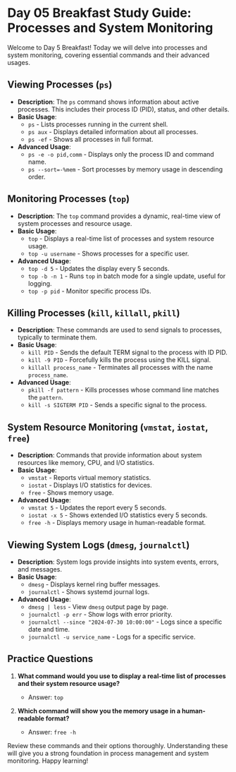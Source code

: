 # Day 05 Breakfast Study Guide: Processes and System Monitoring

Welcome to Day 5 Breakfast! Today we will delve into processes and system monitoring, covering essential commands and their advanced usages.

## Viewing Processes (`ps`)

- **Description**: The `ps` command shows information about active processes. This includes their process ID (PID), status, and other details.
- **Basic Usage**:
  - `ps` - Lists processes running in the current shell.
  - `ps aux` - Displays detailed information about all processes.
  - `ps -ef` - Shows all processes in full format.
- **Advanced Usage**:
  - `ps -e -o pid,comm` - Displays only the process ID and command name.
  - `ps --sort=-%mem` - Sort processes by memory usage in descending order.

## Monitoring Processes (`top`)

- **Description**: The `top` command provides a dynamic, real-time view of system processes and resource usage.
- **Basic Usage**:
  - `top` - Displays a real-time list of processes and system resource usage.
  - `top -u username` - Shows processes for a specific user.
- **Advanced Usage**:
  - `top -d 5` - Updates the display every 5 seconds.
  - `top -b -n 1` - Runs `top` in batch mode for a single update, useful for logging.
  - `top -p pid` - Monitor specific process IDs.

## Killing Processes (`kill`, `killall`, `pkill`)

- **Description**: These commands are used to send signals to processes, typically to terminate them.
- **Basic Usage**:
  - `kill PID` - Sends the default TERM signal to the process with ID PID.
  - `kill -9 PID` - Forcefully kills the process using the KILL signal.
  - `killall process_name` - Terminates all processes with the name `process_name`.
- **Advanced Usage**:
  - `pkill -f pattern` - Kills processes whose command line matches the `pattern`.
  - `kill -s SIGTERM PID` - Sends a specific signal to the process.

## System Resource Monitoring (`vmstat`, `iostat`, `free`)

- **Description**: Commands that provide information about system resources like memory, CPU, and I/O statistics.
- **Basic Usage**:
  - `vmstat` - Reports virtual memory statistics.
  - `iostat` - Displays I/O statistics for devices.
  - `free` - Shows memory usage.
- **Advanced Usage**:
  - `vmstat 5` - Updates the report every 5 seconds.
  - `iostat -x 5` - Shows extended I/O statistics every 5 seconds.
  - `free -h` - Displays memory usage in human-readable format.

## Viewing System Logs (`dmesg`, `journalctl`)

- **Description**: System logs provide insights into system events, errors, and messages.
- **Basic Usage**:
  - `dmesg` - Displays kernel ring buffer messages.
  - `journalctl` - Shows systemd journal logs.
- **Advanced Usage**:
  - `dmesg | less` - View `dmesg` output page by page.
  - `journalctl -p err` - Show logs with error priority.
  - `journalctl --since "2024-07-30 10:00:00"` - Logs since a specific date and time.
  - `journalctl -u service_name` - Logs for a specific service.

## Practice Questions

1. **What command would you use to display a real-time list of processes and their system resource usage?**
   - Answer: `top`

2. **Which command will show you the memory usage in a human-readable format?**
   - Answer: `free -h`

Review these commands and their options thoroughly. Understanding these will give you a strong foundation in process management and system monitoring. Happy learning!
